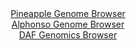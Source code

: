<div id="Pineapple_Genome_Browser" align="center">
  <a href="https://igv.org/app/?sessionURL=blob:zZRba9swGIb_i6BlA8eW7diJDWGkOS1N125Jc2hKMbItO1ptyZVkOwfy36eGjd2s0FxsDHQhfUj63vfVgw6gwlwQRoEPLN10dNMEGhAbVs9QXmT4FuVYAD9BmcAa4DjBHNMIA_8AEiQkmk9v1MmNlIXwDYPIopEjmjJd2DrK0Z5RVAs9YrnRY1mGQsaRZFwYVxxVzCBp1ahxiIpCV71t3TFiJJGBsmLDqGBGgWka1Oq.4FcpSDFlOQ7yMpPkJCBQepTGWE_Qp.5y1o0iLMQE78ZxpzsZdxf2YL4eub31_O7zcu4uL2ckpUiWHHeKbRz2v4.LEq.ydjrC14uVVQ5fehPavrD7l4NtQTgWHbNltm2n6ThQBUNojLf_k2c1yJm.b._LeryONlunf31hXVnuF7If0vE0pKtYvOH8qIGMRaUiAUQb3vJNqNnQ1RzLbbxOzbYGoafy4YwA__FJA5Kj6FltfzwAuSsUL0Dgl_KEjgYYjzEHfsODsGV6nuU0W03oeeZRO4CSZ38v3OF86rWg1bUsN0hIJhXMcSBoIXREqV5FiZ7uz0yzbsqRuN9Ed8.Dh1UeW4jw7dRtLtCifpMi1fr0gMroexT9E.7eI0SX4bmwOc_jOkzXD3TSW1fO7CuFu_jbymtaffjHeF5_n_OiSRjPkVT7VUUtf9JWIU4QlapQEUFCkhG5W6oUWQ1807IVtCBiGVMUAp6GH6AGNdOBH3_DaR.fjj8A">Pineapple Genome Browser</a>
</div>
<div id="Alphonso_Genome_Browser" align="center">
  <a href="https://igv.org/app/?sessionURL=blob:zZJdb9owFIb_iyWqTQr5_mgioQlKCQzoVjoGa1VFJnGCi2OntgMBxH.fV23azSqVi02TfGEfHfu87.vnCLaIC8woiICtW55uWUADYs12d7CsCLqBJRIgyiERSAMc5YgjmiIQHUEOhYTz2UTdXEtZicgwsKzaJaQF04WjwxIeGIU7oaesNK4YIXDFOJSMC6PH4ZYZuNi2d2gFq0pXsx3dMzIooQFJtWZUMKNCtEh26r3kVykpEGUlSsqaSPwiIFF6lMZMz.GH7uKum6ZIiDHaj7JOdzzqfnWu5_exf3U__zRczP3FxR0uKJQ1R52mkbOPyM3Sfvp5Gg8nN31vNPbjsCabltO_uG4qzJHoWIF16Xiu5zoqGEwz1PxPntXCZ_oejId2fYibb9IdlqQZBazK17JYBdPpH3274KQBwtJacQDSNQ8iy9Qc09c822__2FqXmmmGKh3OMIgeHjUgOUw3qv3hCOS.UrQAgZ7rF3A0wHiGOIjaoWkGVhjanhu4ZhhaJ.0Iak7.XrSD.SwMTLtr236SYyIVylkiaCV0SKm.TXO9OJyZZd2r482XXPrLZfPUGzTjlt3bTJ7jeEq83StpakANf_lAZfUtmv4Jd28RosvVubDNBukebg6TvuBPOF72n2.pL3HcsgfL0e2rAZ0XTs54CaXqVxV1_EncFnIMqVSFLRZ4hQmW.4XKke1AZNmOAhekjDBFIuDF6p2pmZrlme9_A.qcHk_fAQ--">Alphonso Genome Browser</a>
</div>


<div id="DAF_Genomics_Browser" align="center">
  <a href="https://igv.org/app/?sessionURL=blob:tZFra9swFIb_iyD9ZDuWfIsNYbhrsmUtvSR1M1JKOLHlC7UlT5LnZCH_fcLrGGyUMehAEhLn8r46zxF9pUJWnKEIEQt7FsbIQLLk_QqatqbX0FCJohxqSQ0kaE4FZSlF0RHlIBUkyytdWSrVymg8ziA3C8p4U6XSko4FrSl5p0qqU01iQQPfOINeWilvdLKCMdRtyZnkY0hTKqVpj1vKim0P.vgZ2w4t6bbpalUNqlttQhvLrBy024pldP8XI_9BWa_qXbxexUP9JT0ssml8uYgfnFmy.eC_3yQ3H9eJvz5bVQUD1Qk63X_6vLxfOd4BP5zH5a27K1x7RM77.2dyOxs5F2ezfVsJKqc4wBPHcz0vQCcD1TztNASUlgJH2DUCMjGI65ovV8fz9RQEr1D0.GQgJSB91umPR6QOrUaFJP3SDdQMxEVGBYrM0LYDHIbEcwPXDkN8Mo6oE_Ubs5wnyzCwSUyIb.2g0fp5VQ8D1EJ_Bt8K5G.d9f5XUMwJXVKqEZkXdzdzH_fzzWRxsdjtr.3l3SugDPTqx3IuGlA69OP5ggVqrddQpn5xcU5Pp.8-">DAF Genomics Browser</a>
</div>
